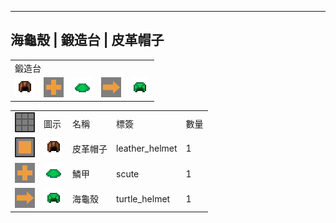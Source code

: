 ---
<!-- turtle_helmet__from__smithing__use__leather_helmet.md -->

<!-- zh_tw -->

## 海龜殼 | 鍛造台 | 皮革帽子

<table>
	<tablebody>
		<tr>
			<td colspan="5">鍛造台</td>
		</tr>
		<tr>
			<td><img src="mc_icon/combat/leather_helmet.png"></td>
			<td><img src="mc_icon/recipes/cross.png"></td>
			<td><img src="mc_icon/misc/scute.png"></td>
			<td><img src="mc_icon/recipes/arrow.png"></td>
			<td><img src="mc_icon/combat/turtle_helmet.png"></td>
		</tr>
	</tablebody>
</table>
<table>
	<tablebody>
		<tr>
			<td><img src="mc_icon/recipes/tile.png"></td>
			<td>圖示</td>
			<td>名稱</td>
			<td>標簽</td>
			<td>數量</td>
		</tr>
		<tr>
			<td><img src="mc_icon/recipes/single.png"></td>
			<td><img src="mc_icon/combat/leather_helmet.png"></td>
			<td>皮革帽子</td>
			<td>leather_helmet</td>
			<td>1</td>
		</tr>
		<tr>
			<td><img src="mc_icon/recipes/cross.png"></td>
			<td><img src="mc_icon/misc/scute.png"></td>
			<td>鱗甲</td>
			<td>scute</td>
			<td>1</td>
		</tr>
		<tr>
			<td><img src="mc_icon/recipes/arrow.png"></td>
			<td><img src="mc_icon/combat/turtle_helmet.png"></td>
			<td>海龜殼</td>
			<td>turtle_helmet</td>
			<td>1</td>
		</tr>
	</tablebody>
</table>

